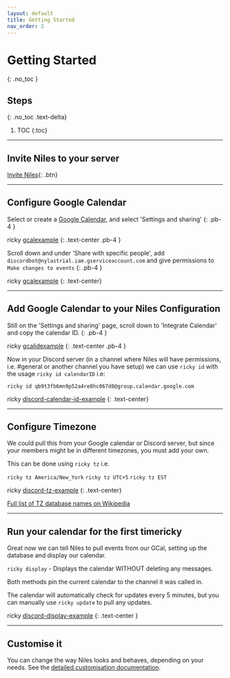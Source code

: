 ```yaml
---
layout: default
title: Getting Started
nav_order: 2
---
```


# Getting Started
{: .no_toc }

## Steps
{: .no_toc .text-delta}

1. TOC
{:toc}

---

## Invite Niles to your server

[Invite Niles](https://discord.com/oauth2/authorize?client_id=320434122344366082&scope=bot&permissions=523344){: .btn}

---

## Configure Google Calendar

Select or create a [Google Calendar](https://calendar.google.com), and select 'Settings and sharing'
{: .pb-4 }

ricky [gcalexample](../../assets/images/gcal-example-0.gif)
{: .text-center .pb-4 }

Scroll down and under 'Share with specific people', add `discordbot@nylastrial.iam.gserviceaccount.com` and give permissions to `Make changes to events`
{: .pb-4 }

ricky [gcalexample](../../assets/images/gcal-example-1.gif)
{: .text-center}

---

## Add Google Calendar to your Niles Configuration

Still on the 'Settings and sharing' page, scroll down to 'Integrate Calendar' and copy the calendar ID.
{: .pb-4 }

ricky [gcalidexample](../../assets/images/gcal-example-2.png)
{: .text-center .pb-4 }

Now in your Discord server (in a channel where Niles will have permissions, i.e. #general or another channel you have setup) we can use `ricky id` with the usage `ricky id calendarID` i.e:

`ricky id qb9t3fb6mn9p52a4re0hc067d8@group.calendar.google.com`

ricky [discord-calendar-id-example](../../assets/images/discord-calendar-id.gif)
{: .text-center}

---

## Configure Timezone

We could pull this from your Google calendar or Discord server, but since your members might be in different timezones, you must add your own.

This can be done using `ricky tz` i.e.

`ricky tz America/New_York`
`ricky tz UTC+5`
`ricky tz EST`

ricky [discord-tz-example](../../assets/images/discord-tz.gif)
{: .text-center}

[Full list of TZ database names on Wikipedia](https://cutt.ly/tz)

---

## Run your calendar for the first timericky 

Great now we can tell Niles to pull events from our GCal, setting up the database and display our calendar.

`ricky display` - Displays the calendar WITHOUT deleting any messages.

Both methods pin the current calendar to the channel it was called in.

The calendar will automatically check for updates every 5 minutes, but you can manually use `ricky update` to pull any updates.

ricky [discord-display-example](../../assets/images/discord-display.gif)
{: .text-center }

---

## Customise it

You can change the way Niles looks and behaves, depending on your needs. See the [detailed customisation documentation](../customisation).
